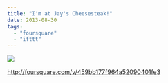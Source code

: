 ```yaml
---
title: "I'm at Jay's Cheesesteak!"
date: 2013-08-30
tags: 
  - "foursquare"
  - "ifttt"
---
```


![](images/staticmap?center=37.756941,-122.42075417&zoom=16&size=710x440&maptype=roadmap&sensor=false&markers=color:red%7C37.756941,-122.42075417)  
  
http://foursquare.com/v/459bb177f964a52090401fe3

